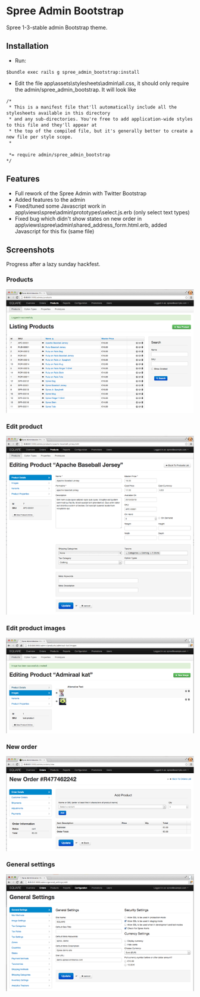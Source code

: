 Spree Admin Bootstrap
=====================

Spree 1-3-stable admin Bootstrap theme.

Installation
-----------
- Run:
```
$bundle exec rails g spree_admin_bootstrap:install
```
- Edit the file app\assets\stylesheets\admin\all.css, it should only require the admin/spree_admin_bootstrap. It will look like
```
/*
 * This is a manifest file that'll automatically include all the stylesheets available in this directory
 * and any sub-directories. You're free to add application-wide styles to this file and they'll appear at
 * the top of the compiled file, but it's generally better to create a new file per style scope.
 *

 *= require admin/spree_admin_bootstrap
*/
```

Features
-----------
- Full rework of the Spree Admin with Twitter Bootstrap
- Added features to the admin
- Fixed/tuned some Javascript work in app\views\spree\admin\prototypes\select.js.erb (only select text types)
- Fixed bug which didn't show states on new order in app\views\spree\admin\shared\_address_form.html.erb, added Javascript for this fix (same file)

Screenshots
-----------

Progress after a lazy sunday hackfest.

### Products
![image](screens/screen1.png)

### Edit product
![image](screens/screen2.png)


### Edit product images
![image](screens/screen4.png)

### New order
![image](screens/screen3.png)


### General settings
![image](screens/screen5.png)
